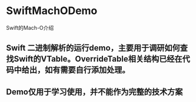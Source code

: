 # SwiftMachODemo
Swift的Mach-O介绍
## Swift 二进制解析的运行demo，主要用于调研如何查找Swift的VTable。OverrideTable相关结构已经在代码中给出，如有需要自行添加处理。
## Demo仅用于学习使用，并不能作为完整的技术方案
